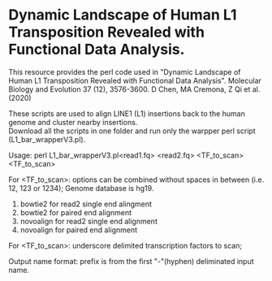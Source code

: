 # Dynamic Landscape of Human L1 Transposition Revealed with Functional Data Analysis.
This resource provides the perl code used in "Dynamic Landscape of Human L1 Transposition Revealed with Functional Data Analysis". Molecular Biology and Evolution 37 (12), 3576-3600.  D Chen, MA Cremona, Z Qi et al. (2020) 

These scripts are used to align LINE1 (L1) insertions back to the human genome and cluster nearby insertions.  
Download all the scripts in one folder and run only the warpper perl script (L1_bar_wrapperV3.pl).  

Usage: perl L1_bar_wrapperV3.pl<read1.fq> <read2.fq> <barcode> <TF_to_scan> <TF_to_scan>
 
For <TF_to_scan>: options can be combined without spaces in between (i.e. 12, 123 or 1234); Genome database is hg19.  
 1) bowtie2 for read2 single end alingment    
 2) bowtie2 for paired end alignment
 3) novoalign for read2 single end alignment
 4) novoalign for paired end alignment  

For <TF_to_scan>: underscore delimited transcription factors to scan;

Output name format: prefix is from the first "-"(hyphen) deliminated input name.
